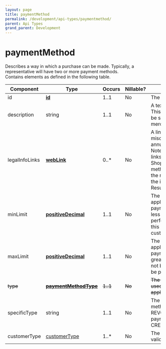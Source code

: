 ```yaml
---
layout: page
title: paymentMethod
permalink: /development/api-types/paymentmethod/
parent: Api Types
grand_parent: Development
---
```




# paymentMethod 
Describes a way in which a purchase can be made. Typically, a
representative will have two or more payment methods.  
Contains elements as defined in the following table.  

| Component      | Type                                           | Occurs   | Nillable? | Description                                                                                                                                                                                                                                                                                                                                                                                                                           |
|----------------|------------------------------------------------|----------|-----------|---------------------------------------------------------------------------------------------------------------------------------------------------------------------------------------------------------------------------------------------------------------------------------------------------------------------------------------------------------------------------------------------------------------------------------------|
| id             | **[id](/development/api-types/simple-types/)**                      | 1..1     | No        | The identity of the payment method.                                                                                                                                                                                                                                                                                                                                                                                                   |
| description    | string                                         | 1..1     | No        | A textual description of the payment method. This is a help to the developer and should not be shown in the shop. That wording the merchant needs to figure out himself.                                                                                                                                                                                                                                                              |
| legalInfoLinks | **[webLink](/development/api-types/weblink/)**                         | 0..\*    | No        | A link to pages at Resurs Bank displaying miscellaneous legal information, such as annual-percentage-rate (APR) details etc. Note: the representative must display these links, or embed the output from the ShopFlowService.getCostOfPurchaseHtml(...) method into their shop. Irrespective of how the representative decides to implement it, the information must be available whenever a Resurs Bank payment method is presented. |
| minLimit       | **[positiveDecimal](/development/api-types/simple-types/)**         | 1..1     | No        | The minimum amount for which a limit application can be performed on this payment method. If the payment amount is less than this, the limit application will be performed on the minimum amount. Note: this information must not be presented to the customer.                                                                                                                                                                       |
| maxLimit       | **[positiveDecimal](/development/api-types/simple-types/)**         | 1..1     | No        | The maximum amount for which a limit application can be performed on this payment method. If the payment amount is greater than this, the payment method may not be used. Note: this information must not be presented to the customer.                                                                                                                                                                                               |
| ~~type~~       | ~~**[paymentMethodType](/development/api-types/paymentmethodtype/)**~~ | ~~1..1~~ | ~~No~~    | ~~The type of the payment method. Can be used to group payment methods, and/or, apply some other logic to them.~~ (Deprecated)                                                                                                                                                                                                                                                                                                        |
| specificType   | string                                         | 1..1     | No        | The type of the Resurs credit payment methods: INVOICE, CARD, REVOLVING_CREDIT, PART_PAYMENTPSP payment methods: DEBIT_CARD & CREDIT_CARD SWISH                                                                                                                                                                                                                                                                                       |
| customerType   | [customerType](/development/api-types/customertype/)                   | 1..\*    | No        | The customer types the paymentMethod is valid for: NATURAL, LEGAL                                                                                                                                                                                                                                                                                                                                                                     |

